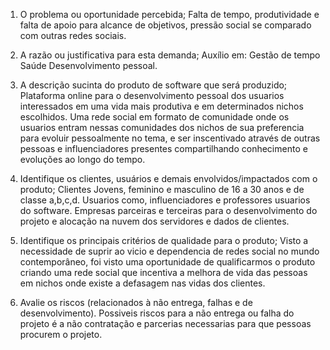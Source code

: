 1. O problema ou oportunidade percebida;
Falta de tempo, produtividade e falta de apoio para alcance de objetivos, pressão social se comparado com outras redes sociais.

2. A razão ou justificativa para esta demanda;
Auxílio em:
Gestão de tempo
Saúde
Desenvolvimento pessoal.

3. A descrição sucinta do produto de software que será produzido;
Plataforma online para o desenvolvimento pessoal dos usuarios interessados em uma vida mais produtiva e em determinados nichos escolhidos. Uma rede social em formato de comunidade onde os usuarios entram nessas comunidades dos nichos de sua preferencia para evoluir pessoalmente no tema, e ser inscentivado através de outras pessoas e influenciadores presentes compartilhando conhecimento e evoluções ao longo do tempo.

4. Identifique os clientes, usuários e demais envolvidos/impactados com o produto;
Clientes Jovens, feminino e masculino de 16 a 30 anos e de classe a,b,c,d.
Usuarios como, influenciadores e professores usuarios do software.
Empresas parceiras e terceiras para o desenvolvimento do projeto e alocação na nuvem dos servidores e dados de clientes.


5. Identifique os principais critérios de qualidade para o produto;
Visto a necessidade de suprir ao vicio e dependencia de redes social no mundo contemporâneo, foi visto uma oportunidade de qualificarmos o produto criando uma rede social que incentiva a melhora de vida das pessoas em nichos onde existe a defasagem nas vidas dos clientes. 

6. Avalie os riscos (relacionados à não entrega, falhas e de desenvolvimento).
Possiveis riscos para a não entrega ou falha do projeto é a não contratação e parcerias necessarias para que pessoas procurem o projeto.


